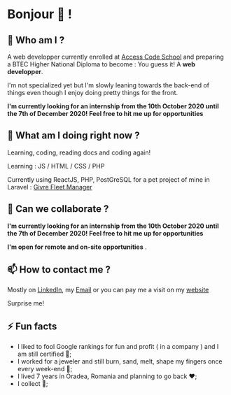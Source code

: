 # Bonjour 👋 !

## 🔭 Who am I ?

A web developper currently enrolled at [Access Code School](www.accesscodeschool.fr) and preparing a BTEC Higher National Diploma to become : You guess it! A **web developper**. 

I'm not specialized yet but I'm slowly leaning towards the back-end of things even though I enjoy doing pretty things for the front.

**I'm currently looking for an internship from the 10th October 2020 until the 7th of December 2020! Feel free to hit me up for opportunities** 

## 🌱 What am I doing right now ?

Learning, coding, reading docs and coding again!

Learning : JS / HTML / CSS / PHP

Currently using ReactJS, PHP, PostGreSQL for a pet project of mine in Laravel : [Givre Fleet Manager](https://www.guillaumeblondel.dev)

## 👯 Can we collaborate ?

**I'm currently looking for an internship from the 10th October 2020 until the 7th of December 2020! Feel free to hit me up for opportunities** 

**I'm open for remote and on-site opportunities**
.
## 📫 How to contact me ?

Mostly on [LinkedIn](https://www.linkedin.com/in/guillaumeblondel/), my [Email](mailto:gllmblndl@gmail.com) or you can pay me a visit on my [website](https://blondelguillau.me)

Surprise me!

## ⚡ Fun facts

* I liked to fool Google rankings for fun and profit ( in a company ) and I am still certified :scroll:;
* I worked for a jeweler and still burn, sand, melt, shape my fingers once every week-end :gem:;
* I lived 7 years in Oradea, Romania and planning to go back :heart:;
* I collect :athletic_shoe:;
